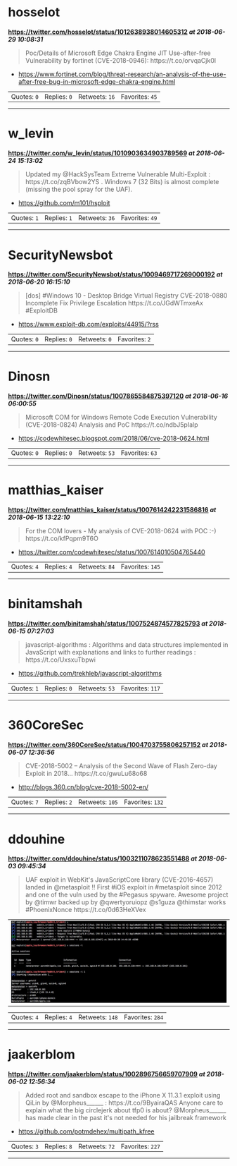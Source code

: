# hosselot
**https://twitter.com/hosselot/status/1012638938014605312 _at 2018-06-29 10:08:31_**
<blockquote>
Poc/Details of Microsoft Edge Chakra Engine JIT Use-after-free Vulnerability by fortinet (CVE-2018-0946):
https://t.co/orvqaCjk0l
</blockquote>

* https://www.fortinet.com/blog/threat-research/an-analysis-of-the-use-after-free-bug-in-microsoft-edge-chakra-engine.html

<table><tr>
<td>Quotes: <code>0</code></td>
<td>Replies: <code>0</code></td>
<td>Retweets: <code>16</code></td>
<td>Favorites: <code>45</code></td>
</tr></table>

---

# w_levin
**https://twitter.com/w_levin/status/1010903634903789569 _at 2018-06-24 15:13:02_**
<blockquote>
Updated my @HackSysTeam Extreme Vulnerable Multi-Exploit : https://t.co/zqBVbow2YS .
Windows 7 (32 Bits) is almost complete (missing the pool spray for the UAF).
</blockquote>

* https://github.com/m101/hsploit

<table><tr>
<td>Quotes: <code>1</code></td>
<td>Replies: <code>1</code></td>
<td>Retweets: <code>36</code></td>
<td>Favorites: <code>49</code></td>
</tr></table>

---

# SecurityNewsbot
**https://twitter.com/SecurityNewsbot/status/1009469717269000192 _at 2018-06-20 16:15:10_**
<blockquote>
[dos] #Windows 10 - Desktop Bridge Virtual Registry CVE-2018-0880 Incomplete Fix Privilege Escalation https://t.co/JGdWTmxeAx #ExploitDB
</blockquote>

* https://www.exploit-db.com/exploits/44915/?rss

<table><tr>
<td>Quotes: <code>0</code></td>
<td>Replies: <code>0</code></td>
<td>Retweets: <code>0</code></td>
<td>Favorites: <code>2</code></td>
</tr></table>

---

# Dinosn
**https://twitter.com/Dinosn/status/1007865584875397120 _at 2018-06-16 06:00:55_**
<blockquote>
Microsoft COM for Windows Remote Code Execution Vulnerability (CVE-2018-0824) Analysis and PoC
https://t.co/ndbJ5pIalp
</blockquote>

* https://codewhitesec.blogspot.com/2018/06/cve-2018-0624.html

<table><tr>
<td>Quotes: <code>0</code></td>
<td>Replies: <code>0</code></td>
<td>Retweets: <code>53</code></td>
<td>Favorites: <code>63</code></td>
</tr></table>

---

# matthias_kaiser
**https://twitter.com/matthias_kaiser/status/1007614242231586816 _at 2018-06-15 13:22:10_**
<blockquote>
For the COM lovers -  My analysis of CVE-2018-0624 with POC :-) https://t.co/kfPqpm9T6O
</blockquote>

* https://twitter.com/codewhitesec/status/1007614010504765440

<table><tr>
<td>Quotes: <code>4</code></td>
<td>Replies: <code>4</code></td>
<td>Retweets: <code>84</code></td>
<td>Favorites: <code>145</code></td>
</tr></table>

---

# binitamshah
**https://twitter.com/binitamshah/status/1007524874577825793 _at 2018-06-15 07:27:03_**
<blockquote>
javascript-algorithms : Algorithms and data structures implemented in JavaScript with explanations and links to further readings : https://t.co/UxsxuTbpwi
</blockquote>

* https://github.com/trekhleb/javascript-algorithms

<table><tr>
<td>Quotes: <code>1</code></td>
<td>Replies: <code>0</code></td>
<td>Retweets: <code>53</code></td>
<td>Favorites: <code>117</code></td>
</tr></table>

---

# 360CoreSec
**https://twitter.com/360CoreSec/status/1004703755806257152 _at 2018-06-07 12:36:56_**
<blockquote>
CVE-2018-5002 – Analysis of the Second Wave of Flash Zero-day Exploit in 2018... https://t.co/gwuLu68o68
</blockquote>

* http://blogs.360.cn/blog/cve-2018-5002-en/

<table><tr>
<td>Quotes: <code>7</code></td>
<td>Replies: <code>2</code></td>
<td>Retweets: <code>105</code></td>
<td>Favorites: <code>132</code></td>
</tr></table>

---

# ddouhine
**https://twitter.com/ddouhine/status/1003211078623551488 _at 2018-06-03 09:45:34_**
<blockquote>
UAF exploit in WebKit's JavaScriptCore library (CVE-2016-4657) landed in @metasploit !! First #iOS exploit in #metasploit since 2012 and one of the vuln used by the #Pegasus spyware. Awesome project by @timwr backed up by @qwertyoruiopz @s1guza @thimstar works #PhoenixNonce https://t.co/0d63HeXVex
</blockquote>


<table><tr>
<td><img src="pictures/http+++pbs.twimg.com+media+DewfCNeWkAENjwr.jpg" alt="http://pbs.twimg.com/media/DewfCNeWkAENjwr.jpg"></td>
</table></tr>
<table><tr>
<td>Quotes: <code>4</code></td>
<td>Replies: <code>4</code></td>
<td>Retweets: <code>148</code></td>
<td>Favorites: <code>284</code></td>
</tr></table>

---

# jaakerblom
**https://twitter.com/jaakerblom/status/1002896756659707909 _at 2018-06-02 12:56:34_**
<blockquote>
Added root and sandbox escape to the iPhone X 11.3.1 exploit using QiLin by @Morpheus______ : https://t.co/9ByairaQAS Anyone care to explain what the big circlejerk about tfp0 is about? @Morpheus______  has made clear in the past it's not needed for his jailbreak framework
</blockquote>

* https://github.com/potmdehex/multipath_kfree

<table><tr>
<td>Quotes: <code>3</code></td>
<td>Replies: <code>8</code></td>
<td>Retweets: <code>72</code></td>
<td>Favorites: <code>227</code></td>
</tr></table>

---

